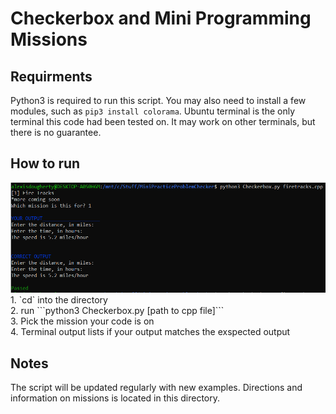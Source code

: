 # Checkerbox and Mini Programming Missions

## Requirments
Python3 is required to run this script. You may also need to install a few modules, such as ```pip3 install colorama```.
Ubuntu terminal is the only terminal this code had been tested on. It may work on other terminals, but there is no guarantee.

## How to run
<img src="ReadmeImage.png">
1. `cd` into the directory <br>
2. run ```python3 Checkerbox.py [path to cpp file]``` <br>
3. Pick the mission your code is on <br>
4. Terminal output lists if your output matches the exspected output <br>

## Notes
The script will be updated regularly with new examples. Directions and information on missions is located in this directory.
